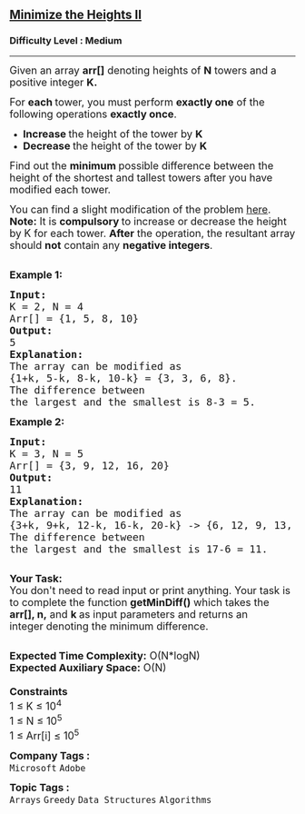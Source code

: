<h2><a href="https://practice.geeksforgeeks.org/problems/minimize-the-heights3351/1?page=1&difficulty[]=1&sortBy=submissions">Minimize the Heights II</a></h2><h3>Difficulty Level : Medium</h3><hr><div class="problems_problem_content__Xm_eO"><p><span style="font-size: 18px;">Given an array <strong>arr[]</strong>&nbsp;denoting heights of <strong>N</strong> towers and a positive integer <strong>K. </strong></span></p>
<p><span style="font-size: 18px;">For <strong>each </strong>tower, you must perform <strong>exactly one</strong> of the following operations <strong>exactly once</strong>.</span></p>
<ul>
<li><span style="font-size: 18px;"><strong>Increase </strong>the height of the tower by <strong>K</strong></span></li>
<li><span style="font-size: 18px;"><strong>Decrease </strong>the height of the tower by <strong>K</strong></span></li>
</ul>
<p><span style="font-size: 18px;">Find out the <strong>minimum </strong>possible difference between the height&nbsp;of the shortest and tallest towers after you have modified each tower.</span></p>
<p><span style="font-size: 18px;">You can find a slight modification of the problem&nbsp;<a href="https://practice.geeksforgeeks.org/problems/minimize-the-heights-i/1/">here</a>.<br><strong>Note:</strong> It is <strong>compulsory </strong>to increase or decrease the height by K for each tower. <strong>After</strong> the operation, the resultant array should <strong>not</strong> contain any <strong>negative integers</strong>.</span></p>
<p><br><span style="font-size: 18px;"><strong>Example 1:</strong></span></p>
<pre><span style="font-size: 18px;"><strong>Input:
</strong>K = 2, N = 4
Arr[] = {1, 5, 8, 10}
<strong>Output:</strong>
5
<strong>Explanation:</strong>
The array can be modified as <br>{1+k, 5-k, 8-k, 10-k} = {3, 3, 6, 8}. <br>The difference between 
the largest and the smallest is 8-3 = 5.
</span></pre>
<p><span style="font-size: 18px;"><strong>Example 2:</strong></span></p>
<pre><span style="font-size: 18px;"><strong>Input:
</strong>K = 3, N = 5
Arr[] = {3, 9, 12, 16, 20}
<strong>Output:</strong>
11
<strong>Explanation:</strong>
The array can be modified as<br></span><span style="font-size: 18px;">{3+k, 9+k, 12-k, 16-k, 20-k} -&gt; {6,&nbsp;12,&nbsp;9,&nbsp;13,&nbsp;17}. <br>The difference between 
the largest and the smallest is 17-6 = 11.&nbsp;
</span></pre>
<p><br><span style="font-size: 18px;"><strong>Your Task:</strong><br>You don't need to read input or print anything. Your task is to complete the function&nbsp;<strong>getMinDiff()</strong>&nbsp;which takes the <strong>arr[], n,</strong>&nbsp;and&nbsp;<strong>k&nbsp;</strong>as input parameters and returns an integer&nbsp;denoting the minimum difference.</span></p>
<p><br><span style="font-size: 18px;"><strong>Expected Time Complexity:</strong>&nbsp;O(N*logN)<br><strong>Expected Auxiliary Space:</strong>&nbsp;O(N)<br><br><strong>Constraints</strong><br>1 ≤ K&nbsp;≤ 10<sup>4</sup><br>1 ≤ N&nbsp;≤ 10<sup>5</sup><br>1 ≤ Arr[i] ≤ 10<sup>5</sup></span></p></div><p><span style=font-size:18px><strong>Company Tags : </strong><br><code>Microsoft</code>&nbsp;<code>Adobe</code>&nbsp;<br><p><span style=font-size:18px><strong>Topic Tags : </strong><br><code>Arrays</code>&nbsp;<code>Greedy</code>&nbsp;<code>Data Structures</code>&nbsp;<code>Algorithms</code>&nbsp;